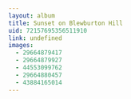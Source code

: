 ```yaml
---
layout: album
title: Sunset on Blewburton Hill
uid: 72157695356511910
link: undefined
images:
  - 29664879417
  - 29664879927
  - 44553099762
  - 29664880457
  - 43884165014
---
```



